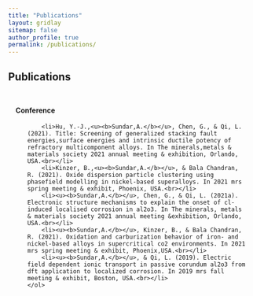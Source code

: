 ```yaml
---
title: "Publications"
layout: gridlay
sitemap: false
author_profile: true
permalink: /publications/
---
```


<style>
.jumbotron{
    padding:3%;
    padding-bottom:10px;
    padding-top:10px;
    margin-top:10px;
    margin-bottom:30px;
}
</style>

## Publications

<style>
img{
  border-radius: 10px;
}
.col-md-3 {
  margin-top:10px;
  margin-bottom:10px;
  padding:0px;
  display:block;
  overflow:hidden;
  text-align:center;
  display: table-cell;
  background: white;
  border-radius: 20px;
  height: auto;
  <!-- border: 1px solid black; -->
}
iframe {
  margin:0;
  padding:0;
  width: 175px;
  display: inline;
  vertical-align: middle;
}
</style>





<div class="jumbotron">
    <h4>Conference</h4>
    <ol>
       
        <li>Hu, Y.-J.,<u><b>Sundar,A.</b></u>, Chen, G., & Qi, L. (2021). Title: Screening of generalized stacking fault energies,surface energies and intrinsic ductile potency of refractory multicomponent alloys. In The minerals,metals & materials society 2021 annual meeting & exhibition, Orlando, USA.<br></li>
        <li>Kinzer, B.,<u><b>Sundar,A.</b></u>, & Bala Chandran, R. (2021). Oxide dispersion particle clustering using phasefield modelling in nickel-based superalloys. In 2021 mrs spring meeting & exhibit, Phoenix, USA.<br></li>
        <li><u><b>Sundar,A.</b></u>, Chen, G., & Qi, L. (2021a). Electronic structure mechanisms to explain the onset of cl-induced localised corrosion in al2o3. In The minerals, metals & materials society 2021 annual meeting &exhibition, Orlando, USA.<br></li>
        <li><u><b>Sundar,A.</b></u>, Kinzer, B., & Bala Chandran, R. (2021). Oxidation and carburization behavior of iron- and nickel-based alloys in supercritical co2 environments. In 2021 mrs spring meeting & exhibit, Phoenix,USA.<br></li>
        <li><u><b>Sundar,A.</b></u>, & Qi, L. (2019). Electric field dependent ionic transport in passive corundum al2o3 from dft application to localized corrosion. In 2019 mrs fall meeting & exhibit, Boston, USA.<br></li>
    </ol>
</div>
